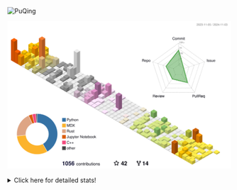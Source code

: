 ![PuQing](https://user-images.githubusercontent.com/27223114/171565019-9a56fae6-b08b-421f-99db-7e830da42371.png)

![](./profile-3d-contrib/profile-season-animate.svg)

<details>
<summary>Click here for detailed stats!</summary>

<!--START_SECTION:waka-->
![Lines of code](https://img.shields.io/badge/From%20Hello%20World%20I%27ve%20Written-1.3%20million%20lines%20of%20code-blue)

**🐱 My GitHub Data** 

> 📦 410.8 kB Used in GitHub's Storage 
 > 
> 🏆 675 Contributions in the Year 2024
 > 
> 🚫 Not Opted to Hire
 > 
> 📜 59 Public Repositories 
 > 
> 🔑 30 Private Repositories 
 > 
**I'm a Night 🦉** 

```text
🌞 Morning                483 commits         ██░░░░░░░░░░░░░░░░░░░░░░░   06.62 % 
🌆 Daytime                3117 commits        ███████████░░░░░░░░░░░░░░   42.72 % 
🌃 Evening                1591 commits        █████░░░░░░░░░░░░░░░░░░░░   21.80 % 
🌙 Night                  2106 commits        ███████░░░░░░░░░░░░░░░░░░   28.86 % 
```


📊 **This Week I Spent My Time On** 

```text
💬 Programming Languages: 
Browsing                 13 hrs 28 mins      ████████░░░░░░░░░░░░░░░░░   32.14 % 
GitHubing                6 hrs 36 mins       ████░░░░░░░░░░░░░░░░░░░░░   15.78 % 
Searching                5 hrs 38 mins       ███░░░░░░░░░░░░░░░░░░░░░░   13.45 % 
Fish Touching            4 hrs 21 mins       ███░░░░░░░░░░░░░░░░░░░░░░   10.40 % 
Other                    3 hrs 23 mins       ██░░░░░░░░░░░░░░░░░░░░░░░   08.08 % 

🔥 Editors: 
Chrome                   31 hrs 30 mins      ███████████████████░░░░░░   75.18 % 
VS Code                  7 hrs 5 mins        ████░░░░░░░░░░░░░░░░░░░░░   16.93 % 
fish                     2 hrs 39 mins       ██░░░░░░░░░░░░░░░░░░░░░░░   06.33 % 
Obsidian                 39 mins             ░░░░░░░░░░░░░░░░░░░░░░░░░   01.56 % 

💻 Operating System: 
Mac                      34 hrs 48 mins      █████████████████████░░░░   83.07 % 
Linux                    6 hrs 36 mins       ████░░░░░░░░░░░░░░░░░░░░░   15.77 % 
WSL                      28 mins             ░░░░░░░░░░░░░░░░░░░░░░░░░   01.15 % 
```


<!--END_SECTION:waka-->
</details>
